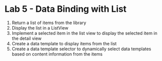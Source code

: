 # Lab 5 - Data Binding with List

1. Return a list of items from the library
2. Display the list in a ListView
3. Implement a selected item in the list view to display the selected item in the detail view
4. Create a data template to display items from the list
4. Create a data template selector to dynamically select data templates based on content information from the items




